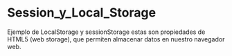 # Session_y_Local_Storage
Ejemplo de LocalStorage y sessionStorage estas son propiedades de HTML5 (web storage), que permiten almacenar datos en nuestro navegador web.
